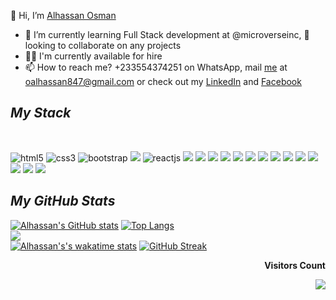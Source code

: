 👋 Hi, I’m [Alhassan Osman](https://github.com/flemton)
- 👀 I’m currently learning Full Stack development at @microverseinc, 💞️ looking to collaborate on any projects
- 🧑‍🏭 I'm currently available for hire
- 📫 How to reach me? +233554374251 on WhatsApp, mail [me](mailto:oalhassan847@gmail.com) at oalhassan847@gmail.com or check out my [LinkedIn](https://www.linkedin.com/in/alhassan-o-83039a80/) and [Facebook](https://facebook.com/n3wtongh) 

<section>
  <h2><i>My Stack</i></h2>
  <br>
<p align="left">
  <img src="https://img.shields.io/badge/HTML5-E34F26?style=for-the-badge&logo=html5&logoColor=white" alt="html5" />
  <img src="https://img.shields.io/badge/CSS3-1572B6?style=for-the-badge&logo=css3&logoColor=white" alt="css3" />
  <img src="https://img.shields.io/badge/Bootstrap-563D7C?style=for-the-badge&logo=bootstrap&logoColor=white" alt="bootstrap" />
  <img src="https://img.shields.io/badge/JavaScript-323330?style=for-the-badge&logo=javascript&logoColor=F7DF1E" />
  <img src="https://img.shields.io/badge/React-20232A?style=for-the-badge&logo=react&logoColor=61DAFB" alt="reactjs" />
  <img src="https://img.shields.io/badge/Angular-E34F26?style=for-the-badge&logo=angular&logoColor=white" />
  <img src="https://img.shields.io/badge/C%2B%2B-00599C?style=for-the-badge&logo=c%2B%2B&logoColor=white" />
  <img src="https://img.shields.io/badge/SQLite-07405E?style=for-the-badge&logo=sqlite&logoColor=white" />
  <img src="https://img.shields.io/badge/json-5E5C5C?style=for-the-badge&logo=json&logoColor=white" />
  <img src="https://img.shields.io/badge/C-00599C?style=for-the-badge&logo=c&logoColor=white" />
  <img src="https://img.shields.io/badge/Node.js-339933?style=for-the-badge&logo=nodedotjs&logoColor=white" />
  <img src="https://img.shields.io/badge/-PYTHON-brown?style=for-the-badge&logo=python&logoColor=61DAFB" /> 
  <img src="https://img.shields.io/badge/React_Native-20232A?style=for-the-badge&logo=react&logoColor=61DAFB" />
  <img src="https://img.shields.io/badge/C-Sharp-00599C?style=for-the-badge&logo=csharp&logoColor=white" />
  <img src="https://img.shields.io/badge/-MySQL-black?style=for-the-badge&logo=mysql&logoColor=61DAFB" />
  <img src="https://img.shields.io/badge/SQLSERVER-07405E?style=for-the-badge&logo=sqlserver&logoColor=white" />
  <img src="https://img.shields.io/badge/Visual_Studio_Code-0078D4?style=for-the-badge&logo=visual%20studio%20code&logoColor=white" />
  <img src="https://img.shields.io/badge/GIT-E44C30?style=for-the-badge&logo=git&logoColor=white" />
  <img src="https://img.shields.io/badge/GitHub-100000?style=for-the-badge&logo=github&logoColor=white" />
  </p>
</section>

<h2><i>My GitHub Stats</i></h2>

[![Alhassan's GitHub stats](https://github-readme-stats-eight-theta.vercel.app/api?username=flemton&count_private=true&show_icons=true&include_all_commits=true&theme=dark#gh-dark-mode-only)](https://github.com/anuraghazra/github-readme-stats)
[![Top Langs](https://github-readme-stats-git-masterrstaa-rickstaa.vercel.app/api/top-langs/?username=flemton&show_icons=true&theme=dark)](https://github.com/anuraghazra/github-readme-stats) <br>
![](https://hit.yhype.me/github/profile?user_id=36508436) <br>
[![Alhassan's's wakatime stats](https://github-readme-stats-git-masterrstaa-rickstaa.vercel.app/api/wakatime?username=flemton&theme=dark)](https://github.com/anuraghazra/github-readme-stats)
[![GitHub Streak](http://github-readme-streak-stats.herokuapp.com?user=flemton&theme=dark)](https://git.io/streak-stats)
 
<div align="end">
<p><b>Visitors Count</b></p>  
<img src="https://profile-counter.glitch.me/{flemton}/count.svg" />
</div>

<!---
flemton/flemton is a ✨ special ✨ repository because its `README.md` (this file) appears on your GitHub profile.
You can click the Preview link to take a look at your changes.
--->

